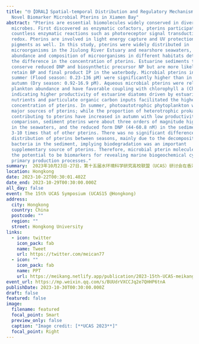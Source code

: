 ```yaml
---
title: "🤓【ORAL】Spatial-temporal Distribution and Regulatory Mechanism of
  Novel Biomarker Microbial Pterins in Xiamen Bay"
abstract: "Pterins are essential biomolecules widely conserved in diverse
  microbes. First discovered as enzymatic cofactors, pterins participate in
  countless enzymatic reactions such as photoreceptor signal transduction and
  redox. Pterins are involved in light energy capture and UV protection as
  pigments as well. In this study, pterins were widely distributed in
  microorganisms in the Jiulong River Estuary and nearshore seawaters, but the
  abundance and composition of microorganisms in different habitats determine
  the difference in the concentration of pterins. Estuarine sediments tend to
  conserve reduced DNP and biosynthetic precursor NP but are more likely to
  retain BP and final product IP in the waterbody. Microbial pterins in the
  summer (Flood season: 0.23-136 pM) were significantly higher than in the
  autumn (Dry season: 0.92-16.9 pM). Aqueous microbial pterins were related to
  plankton abundance and have favorable coupling with chlorophyll a (Chl-a),
  indicating higher productivity of estuarine diatoms driven by estuarine
  nutrients and particulate organic carbon inputs facilitated the higher
  concentration of pterins. In summer, photoautotrophic phytoplankton was the
  major sources of pterins; while the proportion of heterotrophic prokaryotes
  contributing to pterins have increased in autumn with low productivity. In
  comparison, sediment pterins were about three orders of magnitude higher than
  in the seawaters, and the reduced form DNP (44-60.8 nM) in the sediment was
  3-10 times that of other pterins. There was no significant difference in the
  distribution of pterins between seasons, mainly due to the decomposition of
  bacteria in the sediment, implying biodegradation was an important
  supplementary source of pterins. Therefore, microbial pterin molecules have
  the potential to be biomarkers for revealing marine biogeochemical cycles and
  primary production processes."
summary:  2023年10月23日-27日，第十五届水环境科学研究高校联盟（UCAS）研讨会在香港大学举办。本届UCAS研讨会由香港大学主办，厦门大学、台湾海洋大学、台湾中山大学协办，时隔四年再次于线下举行，吸引了来自海峡两岸暨香港的50余名师生一同参加。
location: Hongkong
date: 2023-10-22T00:30:01.402Z
date_end: 2023-10-29T00:30:00.000Z
all_day: false
event: The 15th UCAS Symposium (UCAS15 @Hongkong)
address:
  city: Hongkong
  country: China
  postcode: ""
  region: ""
  street: Hongkong University
links:
  - icon: twitter
    icon_pack: fab
    name: Tweet
    url: https://twitter.com/meican77
  - icon: ""
    icon_pack: fab
    name: PPT
    url: https://meikang.netlify.app/publication/2023-15th-UCAS-meikang.pptx
event_url: https://mp.weixin.qq.com/s/BUUdrVXCCJq2e7QHHP6tnA
publishDate: 2023-10-30T00:30:00.000Z
draft: false
featured: false
image:
  filename: featured
  focal_point: Smart
  preview_only: false
  caption: "Image credit: [**UCAS 2023**]"
  focal_point: Right
---
```

